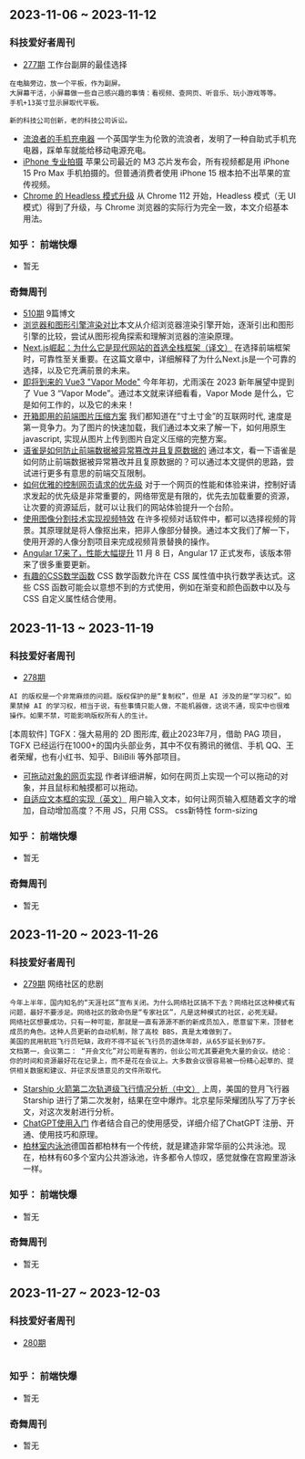 ## 2023-11-06 ~ 2023-11-12
### 科技爱好者周刊
* [277期](https://github.com/ruanyf/weekly/blob/master/docs/issue-277.md) 工作台副屏的最佳选择
```
在电脑旁边，放一个平板，作为副屏。
大屏幕干活，小屏幕做一些自己感兴趣的事情：看视频、查网页、听音乐、玩小游戏等等。
手机+13英寸显示屏取代平板。

新的科技公司创新，老的科技公司诉讼。
```
* [流浪者的手机充电器](https://www.dezeen.com/2023/09/29/mypowerbank-hacks-santander-bikes-homeless-charge-phones/) 一个英国学生为伦敦的流浪者，发明了一种自助式手机充电器，踩单车就能给移动电源充电。
* [iPhone 专业拍摄](https://prolost.com/blog/scarybts) 苹果公司最近的 M3 芯片发布会，所有视频都是用 iPhone 15 Pro Max 手机拍摄的。但普通消费者使用 iPhone 15 根本拍不出苹果的宣传视频。
* [Chrome 的 Headless 模式升级](https://developer.chrome.com/articles/new-headless/) 从 Chrome 112 开始，Headless 模式（无 UI 模式）得到了升级，与 Chrome 浏览器的实际行为完全一致，本文介绍基本用法。

### 知乎： 前端快爆
* 暂无
### 奇舞周刊
* [510期](https://mp.weixin.qq.com/s?__biz=Mzg4MTYwMzY1Mw==&mid=2247509535&idx=1&sn=dba0ebc034f9cc26557265d3c3fc7bee&chksm=cf618335f8160a237ca0f931cef423daa6449ff90b2e9cb54a99f5e0891daa35a906d6ca9dc3&scene=178&cur_album_id=1899297601078771727) 9篇博文
* [浏览器和图形引擎渲染对比](https://mp.weixin.qq.com/s?__biz=Mzg2ODQ1OTExOA==&mid=2247504723&idx=1&sn=c98d136912c78e56b9073d70088e80e0&chksm=cea96452f9deed44bb35e93495a7cac62e1f558262f67a11b92c61fc54334c52dbc514f6f52f&token=116537750&lang=zh_CN&scene=21#wechat_redirect)本文从介绍浏览器渲染引擎开始，逐渐引出和图形引擎的比较，尝试从图形视角探索和理解浏览器的渲染原理。
* [Next.js崛起：为什么它是现代网站的首选全栈框架（译文）](https://mp.weixin.qq.com/s?__biz=MzU3NTg5MjU1Mw==&mid=2247485371&idx=1&sn=0899c2d246390dcf65e49fe233c0efa1&chksm=fd1d7a9dca6af38b74f0b32b7b1a442ab0a29c3f9f020f7b169600a066f226705521e726de20&token=116537750&lang=zh_CN&scene=21#wechat_redirect) 在选择前端框架时，可靠性至关重要。在这篇文章中，详细解释了为什么Next.js是一个可靠的选择，以及它充满前景的未来。
* [即将到来的 Vue3 "Vapor Mode"](https://mp.weixin.qq.com/s?__biz=MzU2MTIyNDUwMA==&mid=2247524963&idx=2&sn=3556feb025e32617e4a364dc882a7d58&chksm=fc7e2c38cb09a52e34abe14a4a89f94d073ccd4b7f029745fed136ce56e42a54a6e0b87e6fa3&token=116537750&lang=zh_CN&scene=21#wechat_redirect) 今年年初，尤雨溪在 2023 新年展望中提到了 Vue 3 “Vapor Mode”。通过本文就来详细看看，Vapor Mode 是什么，它是如何工作的，以及它的未来！
* [开箱即用的前端图片压缩方案](https://mp.weixin.qq.com/s?__biz=MzU2Mzk1NzkwOA==&mid=2247497484&idx=1&sn=fa16d61349367f5e73d0c7e6d87b0d19&chksm=fc50eef7cb2767e1b9eef64d7093a5657b126b9f40895fceddfed623952be7f729031db9d86f&token=116537750&lang=zh_CN&scene=21#wechat_redirect) 我们都知道在“寸土寸金”的互联网时代, 速度是第一竞争力。为了图片的快速加载，我们通过本文来了解一下，如何用原生 javascript, 实现从图片上传到图片自定义压缩的完整方案。
* [语雀是如何防止前端数据被异常篡改并且复原数据的](https://mp.weixin.qq.com/s?__biz=Mzg2MDU4MzU3Nw==&mid=2247497207&idx=1&sn=ad0b6ce106aff6f76d0a063617b7193e&chksm=ce269601f9511f176d70d6184e9b99c6cca394e14c8bca1f40ff19c214d8a42e156dff47477d&token=475052323&lang=zh_CN&scene=21#wechat_redirect) 通过本文，看一下语雀是如何防止前端数据被异常篡改并且复原数据的？可以通过本文提供的思路，尝试进行更多有意思的前端交互限制。
* [如何优雅的控制网页请求的优先级](https://mp.weixin.qq.com/s?__biz=Mzk0MDMwMzQyOA==&mid=2247499326&idx=1&sn=863ab04e1e6d73943f2675e192b31a6b&chksm=c2e10b15f59682036f05d0adf86cf6bbc88ee21a9bf83f8016a0f0f9f1d4f76e1c49b5d99875&token=475052323&lang=zh_CN&scene=21#wechat_redirect) 对于一个网页的性能和体验来讲，控制好请求发起的优先级是非常重要的，网络带宽是有限的，优先去加载重要的资源，让次要的资源延后，就可以让我们的网站体验提升一个台阶。
* [使用图像分割技术实现视频特效](https://mp.weixin.qq.com/s?__biz=MzU2NjU3Nzg2Mg==&mid=2247505069&idx=2&sn=f538957fdf3d459f7b96b6bab6b7864c&chksm=fca8cb04cbdf421252e46136bb9f605a99b805955fe2cbcf8a50f8efbde8d77c640731e08f2f&token=116537750&lang=zh_CN&scene=21#wechat_redirect) 在许多视频对话软件中，都可以选择视频的背景。其原理就是将人像抠出来，把非人像部分替换。通过本文我们了解一下，使用开源的人像分割项目来完成视频背景替换的操作。
* [Angular 17来了，性能大幅提升](https://mp.weixin.qq.com/s?__biz=MzU2MTIyNDUwMA==&mid=2247524939&idx=1&sn=b359a958d1cb17da71467dabcf34705f&chksm=fc7e2c10cb09a5063ee9389be491f99aac7cb9886a00da17c136662a60f362abb9ccf831a60d&token=116537750&lang=zh_CN&scene=21#wechat_redirect) 11 月 8 日，Angular 17 正式发布，该版本带来了很多重要更新。
* [有趣的CSS数学函数](https://www.51cto.com/article/705254.html) CSS 数学函数允许在 CSS 属性值中执行数学表达式。这些 CSS 函数可能会以意想不到的方式使用，例如在渐变和颜色函数中以及与 CSS 自定义属性结合使用。


## 2023-11-13 ~ 2023-11-19
### 科技爱好者周刊
* [278期](https://github.com/ruanyf/weekly/blob/master/docs/issue-278.md) 
```
AI 的版权是一个非常麻烦的问题。版权保护的是“复制权”，但是 AI 涉及的是“学习权”。如果禁掉 AI 的学习权，相当于说，有些事情只能人做，不能机器做，这说不通，现实中也很难操作。如果不禁，可能影响版权所有人的生计。
```
[本周软件] TGFX：强大易用的 2D 图形库, 截止2023年7月，借助 PAG 项目，TGFX 已经运行在1000+的国内头部业务，其中不仅有腾讯的微信、手机 QQ、王者荣耀，也有小红书、知乎、BiliBili 等外部项目。
* [可拖动对象的网页实现](https://www.redblobgames.com/making-of/draggable/) 作者详细讲解，如何在网页上实现一个可以拖动的对象，并且鼠标和触摸都可以拖动。
* [自适应文本框的实现（英文）](https://www.amitmerchant.com/textarea-auto-increase-height/) 用户输入文本，如何让网页输入框随着文字的增加，自动增加高度？不用 JS，只用 CSS。 css新特性 form-sizing 

### 知乎： 前端快爆
* 暂无
### 奇舞周刊
* 暂无


## 2023-11-20 ~ 2023-11-26
### 科技爱好者周刊
* [279期](https://github.com/ruanyf/weekly/blob/master/docs/issue-279.md) 网络社区的悲剧
```
今年上半年，国内知名的“天涯社区”宣布关闭。为什么网络社区搞不下去？网络社区这种模式有问题，最好不要涉足。网络社区的致命伤是“专家社区”，凡是这种模式的社区，必死无疑。
网络社区想要成功，只有一种可能，那就是一直有源源不断的新成员加入，愿意留下来，顶替老成员的角色。这种人员更新的自动机制，除了高校 BBS，真是太难做到了。
美国的民用航班飞行员短缺，政府不得不延长飞行员的退休年龄，从65岁延长到67岁。
文档第一，会议第二： “开会文化”对公司是有害的，创业公司尤其要避免大量的会议。结论：你的时间和资源最好花在记录上，而不是花在会议上。大多数会议很容易被一份精心起草的、提供相关数据和建议、并征求反馈意见的文件所取代。
```
* [Starship 火箭第二次轨道级飞行情况分析（中文）](https://mp.weixin.qq.com/s/N1akMdMZrolD-DzikHnY_Q) 上周，美国的登月飞行器 Starship 进行了第二次发射，结果在空中爆炸。北京星际荣耀团队写了万字长文，对这次发射进行分析。
* [ChatGPT使用入门](https://blog.warmplace.cn/post/chatgpt) 作者结合自己的使用感受，详细介绍了ChatGPT 注册、开通、使用技巧和原理。
* [柏林室内泳池](https://www.bbc.com/travel/article/20231116-the-hidden-beauty-of-berlins-indoor-pools)德国首都柏林有一个传统，就是建造非常华丽的公共泳池。现在，柏林有60多个室内公共游泳池，许多都令人惊叹，感觉就像在宫殿里游泳一样。

### 知乎： 前端快爆
* 暂无
### 奇舞周刊
* 暂无


## 2023-11-27 ~ 2023-12-03
### 科技爱好者周刊
* [280期](https://github.com/ruanyf/weekly/blob/master/docs/issue-280.md) 
```

```
### 知乎： 前端快爆
* 暂无
### 奇舞周刊
* 暂无